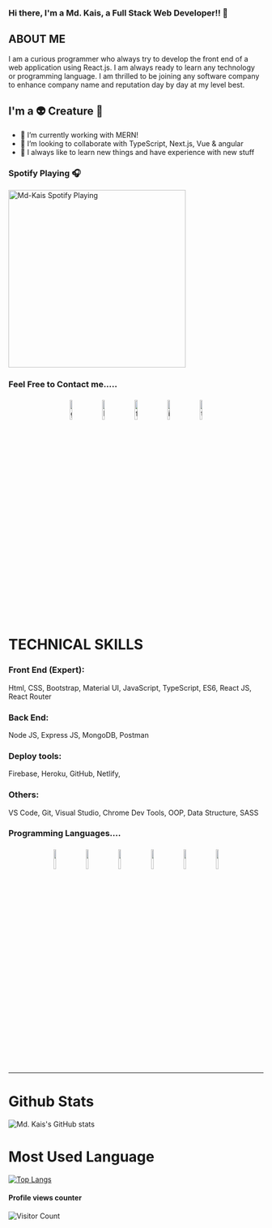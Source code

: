 
### Hi there, I'm a Md. Kais, a Full Stack Web Developer!! 👋 
## ABOUT ME
I am a curious programmer who always try to develop the front end of a web application
using React.js. I am always ready to learn any technology or programming language. I am
thrilled to be joining any software company to enhance company name and reputation day by
day at my level best.

## I'm a  👽 Creature 🤖 

- 🔭 I’m currently working with MERN!
- 👯 I’m looking to collaborate with TypeScript, Next.js, Vue & angular
- 🥅 I always like to learn new things and have experience with new stuff

### Spotify Playing 🎧

[<img src="https://now-playing-codestackr.vercel.app/api/spotify-playing" alt="Md-Kais Spotify Playing" width="350" />](https://open.spotify.com/user/bxpyixj89kmgcjgjzv5keu6fd)
<br/>


### Feel Free to Contact me.....

<p align="center">
	<a href="https://github.com/Md-Kais"><img alt="github" width="10%" style="padding:5px" src="https://img.icons8.com/clouds/100/000000/github.png"/></a>
	<a href="https://www.linkedin.com/in/md-kais-7a976b1b0/"><img alt="linkedin" width="10%" style="padding:5px" src="https://img.icons8.com/clouds/100/000000/linkedin.png"/></a>
	<a href="https://www.facebook.com/kais.superb/"><img alt="facebook" width="10%" style="padding:5px" src="https://img.icons8.com/clouds/100/000000/facebook-new.png"/></a>
	<a href="https://www.instagram.com/ice_in_kais/"><img alt="instagram" width="10%" style="padding:5px" src="https://img.icons8.com/clouds/100/000000/instagram.png"/></a>
	<a href="https://twitter.com/Md_Kais_"><img alt="twitter" width="10%" style="padding:5px" src="https://img.icons8.com/clouds/100/000000/twitter.png"/></a>
</p>


<br />


# TECHNICAL SKILLS

### Front End (Expert): 
Html, CSS, Bootstrap, Material UI,  JavaScript, TypeScript, ES6, React JS, React Router
### Back End: 
Node JS, Express JS, MongoDB, Postman
### Deploy tools: 
Firebase, Heroku, GitHub,  Netlify, 
### Others: 
VS Code, Git, Visual Studio,  Chrome Dev Tools, OOP, Data Structure, SASS


### Programming Languages....

<p align="center">
	<img width="10%" style="padding:5px" src="https://img.icons8.com/color/144/000000/c-programming.png"/>
	<img width="10%" style="padding:5px" src="https://img.icons8.com/color/144/000000/python.png"/>
	<img width="10%" style="padding:5px" src="https://img.icons8.com/color/144/000000/javascript.png"/>
    <img width="10%" style="padding:5px" src="https://img.icons8.com/ios-filled/144/00000/typescript.png"/>
  <img width="10%" style="padding:5px" src="https://img.icons8.com/color/144/000000/nodejs.png"/>
  <img width="10%" style="padding:5px" src="https://img.icons8.com/color/144/000000/c-plus-plus-logo.png"/>
</p>
<br />

---
# Github Stats
![Md. Kais's GitHub stats](https://github-readme-stats.vercel.app/api?username=Md-Kais&show_icons=true&theme=radical)

# Most Used Language
[![Top Langs](https://github-readme-stats.vercel.app/api/top-langs/?username=Md-Kais&layout=compact)](https://github.com/anuraghazra/github-readme-stats)

#### Profile views counter
![Visitor Count](https://profile-counter.glitch.me/{Md-Kais}/count.svg)
